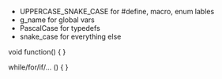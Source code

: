 - UPPERCASE_SNAKE_CASE for #define, macro, enum lables
- g_name for global vars
- PascalCase for typedefs
- snake_case for everything else

void function()
{
}

while/for/if/... () {
}
